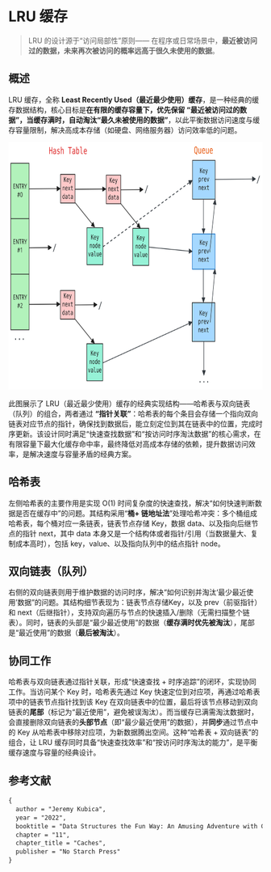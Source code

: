 # LRU 缓存

> LRU 的设计源于“访问局部性”原则—— 在程序或日常场景中，**最近被访问过的数据，未来再次被访问的概率远高于很久未使用的数据**。

## 概述

LRU 缓存，全称 **Least Recently Used（最近最少使用）缓存**，是一种经典的缓存数据结构，核心目标是**在有限的缓存容量下，优先保留 “最近被访问过的数据”，当缓存满时，自动淘汰“最久未被使用的数据”**，以此平衡数据访问速度与缓存容量限制，解决高成本存储（如硬盘、网络服务器）访问效率低的问题。

<div align="center">
  <img src="assets/LRU.svg" height="490">
</div>

此图展示了 LRU（最近最少使用）缓存的经典实现结构——哈希表与双向链表（队列）的组合，两者通过 **“指针关联”**：哈希表的每个条目会存储一个指向双向链表对应节点的指针，确保找到数据后，能立刻定位到其在链表中的位置，完成时序更新。该设计同时满足“快速查找数据”和“按访问时序淘汰数据”的核心需求，在有限容量下最大化缓存命中率，最终降低对高成本存储的依赖，提升数据访问效率，是解决速度与容量矛盾的经典方案。

## 哈希表

左侧哈希表的主要作用是实现 O(1) 时间复杂度的快速查找，解决“如何快速判断数据是否在缓存中”的问题。其结构采用“**桶+ 链地址法**”处理哈希冲突：多个桶组成哈希表，每个桶对应一条链表，链表节点存储 Key，数据 data、以及指向后继节点的指针 next，其中 data 本身又是一个结构体或者指针/引用（当数据量大、复制成本高时），包括 key，value、以及指向队列中的结点指针 node。

## 双向链表（队列）

右侧的双向链表则用于维护数据的访问时序，解决“如何识别并淘汰‘最少最近使用’数据”的问题。其结构细节表现为：链表节点存储Key，以及 prev（前驱指针）和 next（后继指针），支持双向遍历与节点的快速插入/删除（无需扫描整个链表）。同时，链表的头部是“最少最近使用”的数据（**缓存满时优先被淘汰**），尾部是“最近使用”的数据（**最后被淘汰**）。

## 协同工作

哈希表与双向链表通过指针关联，形成“快速查找 + 时序追踪”的闭环，实现协同工作。当访问某个 Key 时，哈希表先通过 Key 快速定位到对应项，再通过哈希表项中的链表节点指针找到该 Key 在双向链表中的位置，最后将该节点移动到双向链表的**尾部**（标记为“最近使用”，避免被误淘汰）。而当缓存已满需淘汰数据时，会直接删除双向链表的**头部节点**（即“最少最近使用”的数据），并**同步**通过节点中的 Key 从哈希表中移除对应项，为新数据腾出空间。这种“哈希表 + 双向链表”的组合，让 LRU 缓存同时具备“快速查找效率”和“按访问时序淘汰的能力”，是平衡缓存速度与容量的经典设计。

## 参考文献

```tex
{
  author = "Jeremy Kubica",
  year = "2022",
  booktitle = "Data Structures the Fun Way: An Amusing Adventure with Coffee-Filled Examples",
  chapter = "11",
  chapter_title = "Caches",
  publisher = "No Starch Press"
}
```

